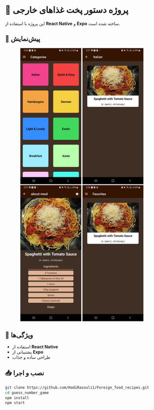 # 🎯 پروژه دستور پخت غذاهای خارجی

این پروژه با استفاده از **React Native** و **Expo** ساخته شده است.  

## 📸 پیش‌نمایش  
<p align="center">
  <img src="https://raw.githubusercontent.com/HadiRasouli1/Foreign_food_recipes/main/assets/image/photo_2025-03-29_15-28-47.jpg" width="200" />
  <img src="https://raw.githubusercontent.com/HadiRasouli1/Foreign_food_recipes/main/assets/image/photo_2025-03-29_15-29-38.jpg" width="200" />
  <img src="https://raw.githubusercontent.com/HadiRasouli1/Foreign_food_recipes/main/assets/image/photo_2025-03-29_15-29-42.jpg" width="200" />
  <img src="https://raw.githubusercontent.com/HadiRasouli1/Foreign_food_recipes/main/assets/image/photo_2025-03-29_15-29-45.jpg" width="200" />
</p>


## 🚀 ویژگی‌ها
- استفاده از **React Native**
- پشتیبانی از **Expo**
- طراحی ساده و جذاب

## 📥 نصب و اجرا
```sh
git clone https://github.com/HadiRasouli1/Foreign_food_recipes.git
cd guess_number_game
npm install
npm start
